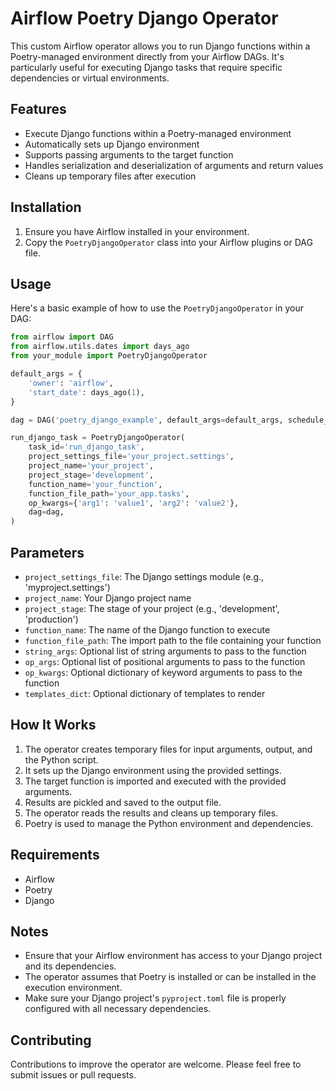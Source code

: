 # Airflow Poetry Django Operator

This custom Airflow operator allows you to run Django functions within a Poetry-managed environment directly from your Airflow DAGs. It's particularly useful for executing Django tasks that require specific dependencies or virtual environments.

## Features

- Execute Django functions within a Poetry-managed environment
- Automatically sets up Django environment
- Supports passing arguments to the target function
- Handles serialization and deserialization of arguments and return values
- Cleans up temporary files after execution

## Installation

1. Ensure you have Airflow installed in your environment.
2. Copy the `PoetryDjangoOperator` class into your Airflow plugins or DAG file.

## Usage

Here's a basic example of how to use the `PoetryDjangoOperator` in your DAG:

```python
from airflow import DAG
from airflow.utils.dates import days_ago
from your_module import PoetryDjangoOperator

default_args = {
    'owner': 'airflow',
    'start_date': days_ago(1),
}

dag = DAG('poetry_django_example', default_args=default_args, schedule_interval=None)

run_django_task = PoetryDjangoOperator(
    task_id='run_django_task',
    project_settings_file='your_project.settings',
    project_name='your_project',
    project_stage='development',
    function_name='your_function',
    function_file_path='your_app.tasks',
    op_kwargs={'arg1': 'value1', 'arg2': 'value2'},
    dag=dag,
)
```

## Parameters

- `project_settings_file`: The Django settings module (e.g., 'myproject.settings')
- `project_name`: Your Django project name
- `project_stage`: The stage of your project (e.g., 'development', 'production')
- `function_name`: The name of the Django function to execute
- `function_file_path`: The import path to the file containing your function
- `string_args`: Optional list of string arguments to pass to the function
- `op_args`: Optional list of positional arguments to pass to the function
- `op_kwargs`: Optional dictionary of keyword arguments to pass to the function
- `templates_dict`: Optional dictionary of templates to render

## How It Works

1. The operator creates temporary files for input arguments, output, and the Python script.
2. It sets up the Django environment using the provided settings.
3. The target function is imported and executed with the provided arguments.
4. Results are pickled and saved to the output file.
5. The operator reads the results and cleans up temporary files.
6. Poetry is used to manage the Python environment and dependencies.

## Requirements

- Airflow
- Poetry
- Django

## Notes

- Ensure that your Airflow environment has access to your Django project and its dependencies.
- The operator assumes that Poetry is installed or can be installed in the execution environment.
- Make sure your Django project's `pyproject.toml` file is properly configured with all necessary dependencies.

## Contributing

Contributions to improve the operator are welcome. Please feel free to submit issues or pull requests.